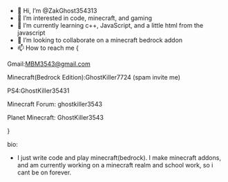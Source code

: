- 👋 Hi, I’m @ZakGhost354313
- 👀 I’m interested in code, minecraft, and gaming
- 🌱 I’m currently learning c++, JavaScript, and a little html from the javascript
- 💞️ I’m looking to collaborate on a minecraft bedrock addon
- 📫 How to reach me {

Gmail:MBM3543@gmail.com

Minecraft(Bedrock Edition):GhostKiller7724 (spam invite me)

PS4:GhostKiller35431

Minecraft Forum: ghostkiller3543

Planet Minecraft: GhostKiller3543

}

bio: 
- I just write code and play minecraft(bedrock). I make minecraft addons, and am currently working on a minecraft realm and school work, so i cant be on forever. 




<!---
ZakGhost354313/ZakGhost354313 is a ✨ special ✨ repository because its `README.md` (this file) appears on your GitHub profile.
You can click the Preview link to take a look at your changes.
--->
